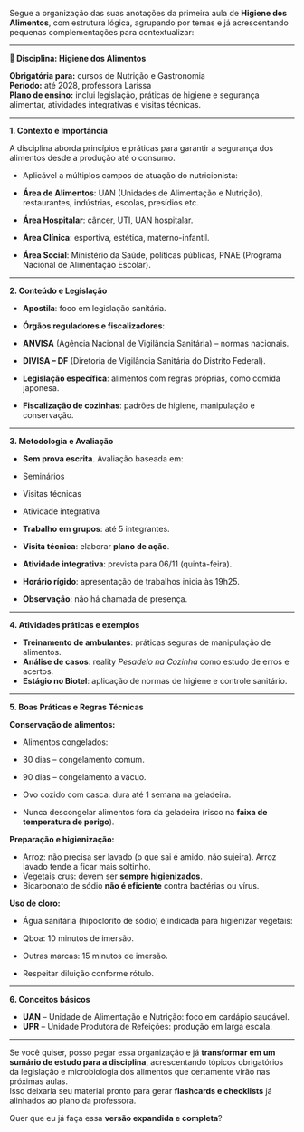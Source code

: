 Segue a organização das suas anotações da primeira aula de **Higiene dos Alimentos**, com estrutura lógica, agrupando por temas e já acrescentando pequenas complementações para contextualizar:

---

**📘 Disciplina: Higiene dos Alimentos**

**Obrigatória para:** cursos de Nutrição e Gastronomia  
**Período:** até 2028, professora Larissa  
**Plano de ensino:** inclui legislação, práticas de higiene e segurança alimentar, atividades integrativas e visitas técnicas.

---

**1. Contexto e Importância**

A disciplina aborda princípios e práticas para garantir a segurança dos alimentos desde a produção até o consumo.

- Aplicável a múltiplos campos de atuação do nutricionista:

- **Área de Alimentos**: UAN (Unidades de Alimentação e Nutrição), restaurantes, indústrias, escolas, presídios etc.
- **Área Hospitalar**: câncer, UTI, UAN hospitalar.
- **Área Clínica**: esportiva, estética, materno-infantil.
- **Área Social**: Ministério da Saúde, políticas públicas, PNAE (Programa Nacional de Alimentação Escolar).

---

**2. Conteúdo e Legislação**

- **Apostila**: foco em legislação sanitária.
- **Órgãos reguladores e fiscalizadores**:

- **ANVISA** (Agência Nacional de Vigilância Sanitária) – normas nacionais.
- **DIVISA – DF** (Diretoria de Vigilância Sanitária do Distrito Federal).

- **Legislação específica**: alimentos com regras próprias, como comida japonesa.
- **Fiscalização de cozinhas**: padrões de higiene, manipulação e conservação.

---

**3. Metodologia e Avaliação**

- **Sem prova escrita**. Avaliação baseada em:

- Seminários
- Visitas técnicas
- Atividade integrativa

- **Trabalho em grupos**: até 5 integrantes.
- **Visita técnica**: elaborar **plano de ação**.
- **Atividade integrativa**: prevista para 06/11 (quinta-feira).
- **Horário rígido**: apresentação de trabalhos inicia às 19h25.
- **Observação**: não há chamada de presença.

---

**4. Atividades práticas e exemplos**

- **Treinamento de ambulantes**: práticas seguras de manipulação de alimentos.
- **Análise de casos**: reality _Pesadelo na Cozinha_ como estudo de erros e acertos.
- **Estágio no Biotel**: aplicação de normas de higiene e controle sanitário.

---

**5. Boas Práticas e Regras Técnicas**

**Conservação de alimentos:**

- Alimentos congelados:

- 30 dias – congelamento comum.
- 90 dias – congelamento a vácuo.

- Ovo cozido com casca: dura até 1 semana na geladeira.
- Nunca descongelar alimentos fora da geladeira (risco na **faixa de temperatura de perigo**).

**Preparação e higienização:**

- Arroz: não precisa ser lavado (o que sai é amido, não sujeira). Arroz lavado tende a ficar mais soltinho.
- Vegetais crus: devem ser **sempre higienizados**.
- Bicarbonato de sódio **não é eficiente** contra bactérias ou vírus.

**Uso de cloro:**

- Água sanitária (hipoclorito de sódio) é indicada para higienizar vegetais:

- Qboa: 10 minutos de imersão.
- Outras marcas: 15 minutos de imersão.

- Respeitar diluição conforme rótulo.

---

**6. Conceitos básicos**

- **UAN** – Unidade de Alimentação e Nutrição: foco em cardápio saudável.
- **UPR** – Unidade Produtora de Refeições: produção em larga escala.

---

Se você quiser, posso pegar essa organização e já **transformar em um sumário de estudo para a disciplina**, acrescentando tópicos obrigatórios da legislação e microbiologia dos alimentos que certamente virão nas próximas aulas.  
Isso deixaria seu material pronto para gerar **flashcards e checklists** já alinhados ao plano da professora.

Quer que eu já faça essa **versão expandida e completa**?